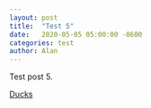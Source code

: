 ```yaml
---
layout: post
title:  "Test 5"
date:   2020-05-05 05:00:00 -0600
categories: test
author: Alan
---
```


Test post 5.

[Ducks](https://duckduckgo.com/)
